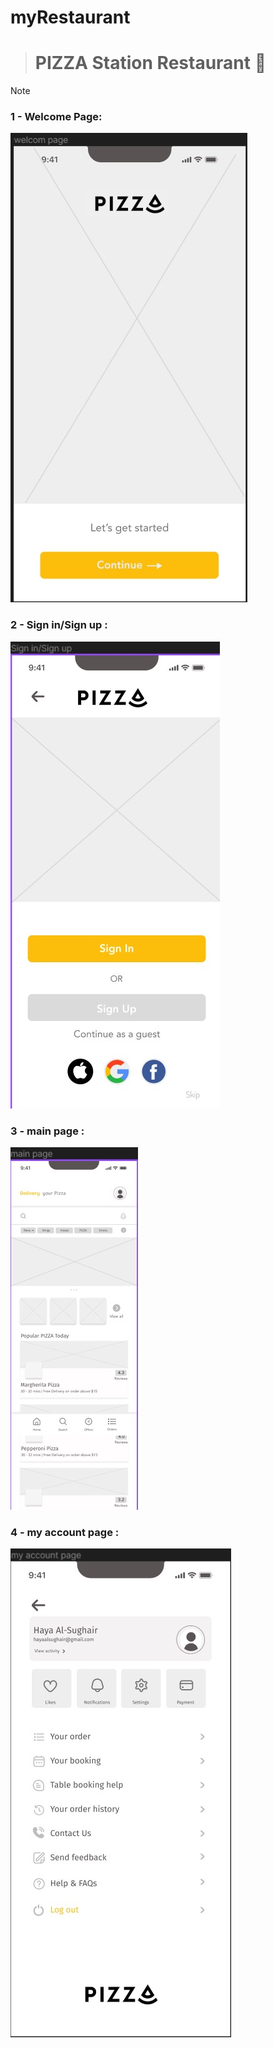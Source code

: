 # myRestaurant
> # PIZZA Station Restaurant :pizza:


>[!NOTE]
>### 1 - Welcome Page:

![welcome page ](/imgs/welcome.jpeg)

### 2 - Sign in/Sign up :

![Sign in/Sign up ](/imgs/singInUp.jpeg)

### 3 - main page :

![main page ](/imgs/main.jpeg)

### 4 - my account page :

![my Account page ](/imgs/accountPage.jpeg)
